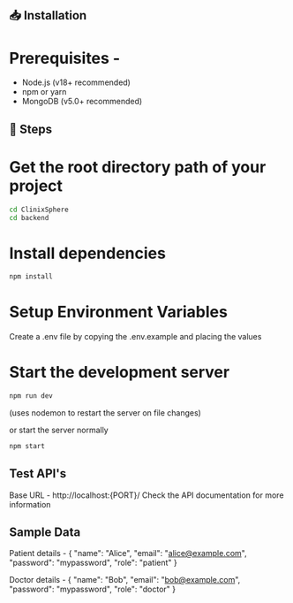 ## 📥 Installation

# Prerequisites - 

- Node.js (v18+ recommended)
- npm or yarn
- MongoDB (v5.0+ recommended)

## 🚀 Steps

# Get the root directory path of your project

```bash
cd ClinixSphere
cd backend
```

# Install dependencies

```bash
npm install
```

# Setup Environment Variables

Create a .env file by copying the .env.example and placing the values

# Start the development server

```bash
npm run dev
```
(uses nodemon to restart the server on file changes)

or start the server normally

```bash
npm start
```
## Test API's 

Base URL - http://localhost:{PORT}/ 
Check the API documentation for more information

## Sample Data

Patient details -
{
  "name": "Alice",
  "email": "alice@example.com",
  "password": "mypassword",
  "role": "patient"
}

Doctor details -
{
  "name": "Bob",
  "email": "bob@example.com",
  "password": "mypassword",
  "role": "doctor"
}